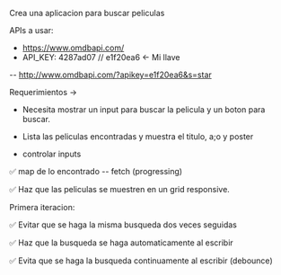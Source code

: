 Crea una aplicacion para buscar peliculas

APIs a usar:

- https://www.omdbapi.com/
- API_KEY: 4287ad07 // e1f20ea6 <- Mi llave

-- http://www.omdbapi.com/?apikey=e1f20ea6&s=star

Requerimientos ->

- Necesita mostrar un input para buscar la pelicula y un boton para buscar.

- Lista las peliculas encontradas y muestra el titulo, a;o y poster

- controlar inputs

✅ map de lo encontrado
-- fetch (progressing)

✅ Haz que las peliculas se muestren en un grid responsive.

Primera iteracion:

✅ Evitar que se haga la misma busqueda dos veces seguidas

✅ Haz que la busqueda se haga automaticamente al escribir

✅ Evita que se haga la busqueda continuamente al escribir (debounce)

<!-- Bairesdev -->
